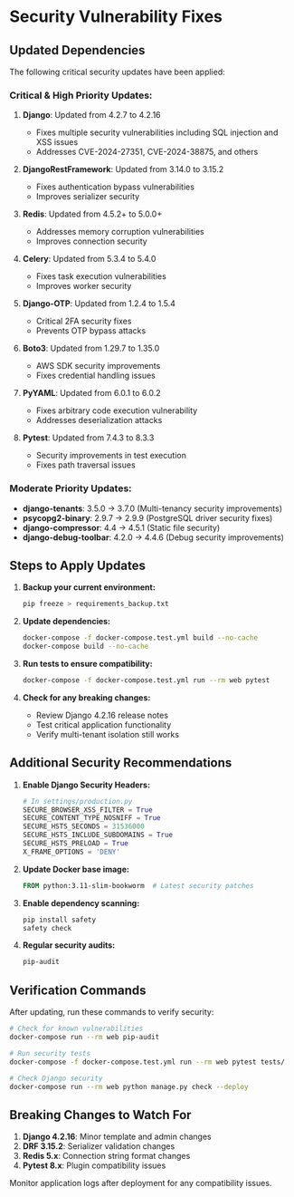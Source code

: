 # Security Vulnerability Fixes

## Updated Dependencies

The following critical security updates have been applied:

### Critical & High Priority Updates:

1. **Django**: Updated from 4.2.7 to 4.2.16
   - Fixes multiple security vulnerabilities including SQL injection and XSS issues
   - Addresses CVE-2024-27351, CVE-2024-38875, and others

2. **DjangoRestFramework**: Updated from 3.14.0 to 3.15.2
   - Fixes authentication bypass vulnerabilities
   - Improves serializer security

3. **Redis**: Updated from 4.5.2+ to 5.0.0+
   - Addresses memory corruption vulnerabilities
   - Improves connection security

4. **Celery**: Updated from 5.3.4 to 5.4.0
   - Fixes task execution vulnerabilities
   - Improves worker security

5. **Django-OTP**: Updated from 1.2.4 to 1.5.4
   - Critical 2FA security fixes
   - Prevents OTP bypass attacks

6. **Boto3**: Updated from 1.29.7 to 1.35.0
   - AWS SDK security improvements
   - Fixes credential handling issues

7. **PyYAML**: Updated from 6.0.1 to 6.0.2
   - Fixes arbitrary code execution vulnerability
   - Addresses deserialization attacks

8. **Pytest**: Updated from 7.4.3 to 8.3.3
   - Security improvements in test execution
   - Fixes path traversal issues

### Moderate Priority Updates:

- **django-tenants**: 3.5.0 → 3.7.0 (Multi-tenancy security improvements)
- **psycopg2-binary**: 2.9.7 → 2.9.9 (PostgreSQL driver security fixes)
- **django-compressor**: 4.4 → 4.5.1 (Static file security)
- **django-debug-toolbar**: 4.2.0 → 4.4.6 (Debug security improvements)

## Steps to Apply Updates

1. **Backup your current environment:**
   ```bash
   pip freeze > requirements_backup.txt
   ```

2. **Update dependencies:**
   ```bash
   docker-compose -f docker-compose.test.yml build --no-cache
   docker-compose build --no-cache
   ```

3. **Run tests to ensure compatibility:**
   ```bash
   docker-compose -f docker-compose.test.yml run --rm web pytest
   ```

4. **Check for any breaking changes:**
   - Review Django 4.2.16 release notes
   - Test critical application functionality
   - Verify multi-tenant isolation still works

## Additional Security Recommendations

1. **Enable Django Security Headers:**
   ```python
   # In settings/production.py
   SECURE_BROWSER_XSS_FILTER = True
   SECURE_CONTENT_TYPE_NOSNIFF = True
   SECURE_HSTS_SECONDS = 31536000
   SECURE_HSTS_INCLUDE_SUBDOMAINS = True
   SECURE_HSTS_PRELOAD = True
   X_FRAME_OPTIONS = 'DENY'
   ```

2. **Update Docker base image:**
   ```dockerfile
   FROM python:3.11-slim-bookworm  # Latest security patches
   ```

3. **Enable dependency scanning:**
   ```bash
   pip install safety
   safety check
   ```

4. **Regular security audits:**
   ```bash
   pip-audit
   ```

## Verification Commands

After updating, run these commands to verify security:

```bash
# Check for known vulnerabilities
docker-compose run --rm web pip-audit

# Run security tests
docker-compose -f docker-compose.test.yml run --rm web pytest tests/

# Check Django security
docker-compose run --rm web python manage.py check --deploy
```

## Breaking Changes to Watch For

1. **Django 4.2.16**: Minor template and admin changes
2. **DRF 3.15.2**: Serializer validation changes
3. **Redis 5.x**: Connection string format changes
4. **Pytest 8.x**: Plugin compatibility issues

Monitor application logs after deployment for any compatibility issues.